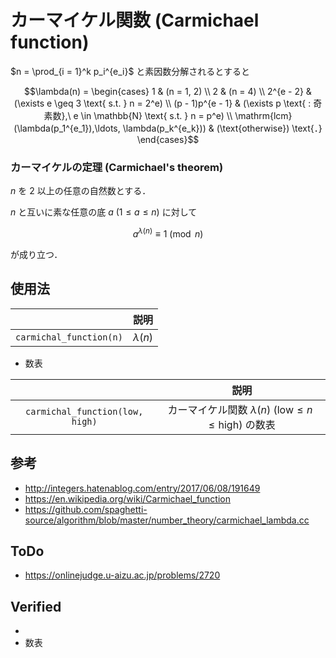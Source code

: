 # カーマイケル関数 (Carmichael function)

$n = \prod_{i = 1}^k p_i^{e_i}$ と素因数分解されるとすると

$$\lambda(n) = \begin{cases} 1 & (n = 1, 2) \\ 2 & (n = 4) \\ 2^{e - 2} & (\exists e \geq 3 \text{ s.t. } n = 2^e) \\ (p - 1)p^{e - 1} & (\exists p \text{ : 奇素数},\ e \in \mathbb{N} \text{ s.t. } n = p^e) \\ \mathrm{lcm} (\lambda(p_1^{e_1}),\ldots, \lambda(p_k^{e_k})) & (\text{otherwise}) \text{．} \end{cases}$$


### カーマイケルの定理 (Carmichael's theorem)

$n$ を $2$ 以上の任意の自然数とする．

$n$ と互いに素な任意の底 $a \ (1 \leq a \leq n)$ に対して

$$a^{\lambda(n)} \equiv 1 \pmod{n}$$

が成り立つ．


## 使用法

||説明|
|:--:|:--:|
|`carmichal_function(n)`|$\lambda(n)$|

- 数表

||説明|
|:--:|:--:|
|`carmichal_function(low, high)`|カーマイケル関数 $\lambda(n) \ (\mathrm{low} \leq n \leq \mathrm{high})$ の数表|


## 参考

- http://integers.hatenablog.com/entry/2017/06/08/191649
- https://en.wikipedia.org/wiki/Carmichael_function
- https://github.com/spaghetti-source/algorithm/blob/master/number_theory/carmichael_lambda.cc


## ToDo

- https://onlinejudge.u-aizu.ac.jp/problems/2720


## Verified

-
- 数表
